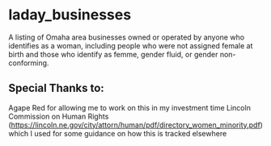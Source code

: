 # laday_businesses
A listing of Omaha area businesses owned or operated by anyone who identifies as a woman, including people who were not assigned female at birth and those who identify as femme, gender fluid, or gender non-conforming.

## Special Thanks to:
Agape Red for allowing me to work on this in my investment time
Lincoln Commission on Human Rights (https://lincoln.ne.gov/city/attorn/human/pdf/directory_women_minority.pdf) which I used for some guidance on how this is tracked elsewhere